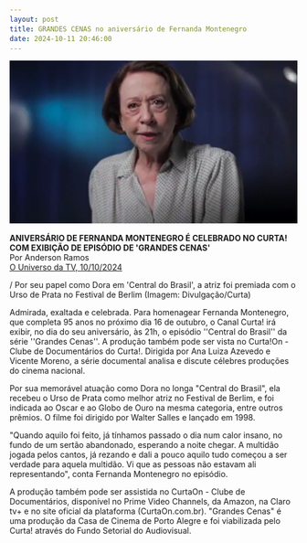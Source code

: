 ```yaml
---
layout: post
title: GRANDES CENAS no aniversário de Fernanda Montenegro
date: 2024-10-11 20:46:00
---
```

![](/uploads/grc-fernanda.jpg)

**ANIVERSÁRIO DE FERNANDA MONTENEGRO É CELEBRADO NO CURTA! COM EXIBIÇÃO DE EPISÓDIO DE 'GRANDES CENAS'**\
Por Anderson Ramos\
[O Universo da TV, 10/10/2024](https://www.ouniversodatv.com/2024/10/aniversario-de-fernanda-montenegro-e.html)


/ Por seu papel como Dora em 'Central do Brasil', a atriz foi premiada com o Urso de Prata no Festival de Berlim (Imagem: Divulgação/Curta)

Admirada, exaltada e celebrada. Para homenagear Fernanda Montenegro, que completa 95 anos no próximo dia 16 de outubro, o Canal Curta! irá exibir, no dia do seu aniversário, às 21h, o episódio ''Central do Brasil'' da série ''Grandes Cenas''. A produção também pode ser vista no Curta!On - Clube de Documentários do Curta!. Dirigida por Ana Luiza Azevedo e Vicente Moreno, a série documental analisa e discute célebres produções do cinema nacional.

Por sua memorável atuação como Dora no longa "Central do Brasil", ela recebeu o Urso de Prata como melhor atriz no Festival de Berlim, e foi indicada ao Oscar e ao Globo de Ouro na mesma categoria, entre outros prêmios. O filme foi dirigido por Walter Salles e lançado em 1998.

"Quando aquilo foi feito, já tínhamos passado o dia num calor insano, no fundo de um sertão abandonado, esperando a noite chegar. A multidão jogada pelos cantos, já rezando e dali a pouco aquilo tudo começou a ser verdade para aquela multidão. Vi que as pessoas não estavam ali representando", conta Fernanda Montenegro no episódio.

A produção também pode ser assistida no CurtaOn - Clube de Documentários, disponível no Prime Video Channels, da Amazon, na Claro tv+ e no site oficial da plataforma (CurtaOn.com.br). "Grandes Cenas" é uma produção da Casa de Cinema de Porto Alegre e foi viabilizada pelo Curta! através do Fundo Setorial do Audiovisual.
